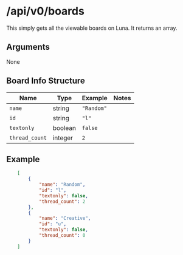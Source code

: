 # /api/v0/boards
This simply gets all the viewable boards on Luna. It returns an array.

## Arguments
None

## Board Info Structure
| Name | Type | Example | Notes |
| --- |  --- | --- | --- |
| `name` | string | `"Random"` |  |
| `id` | string | `"l"` |  |
| `textonly` | boolean | `false` |  |
| `thread_count` | integer | `2` |  |

## Example
```json
	[
		{
			"name": "Random",
			"id": "l",
			"textonly": false,
			"thread_count": 2
		},
		{
			"name": "Creative",
			"id": "u",
			"textonly": false,
			"thread_count": 0
		}
	]
```
